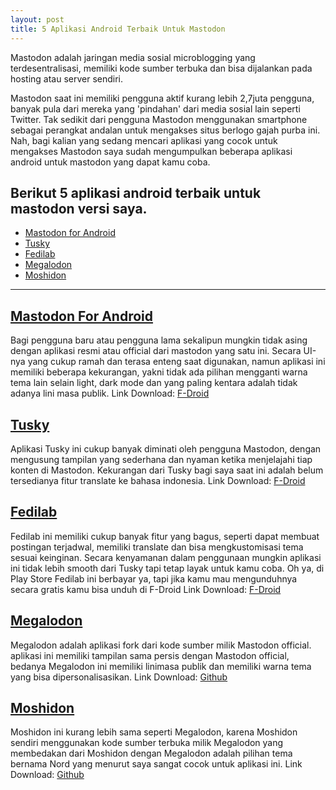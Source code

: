 ```yaml
---
layout: post
title: 5 Aplikasi Android Terbaik Untuk Mastodon
---
```


Mastodon adalah jaringan media sosial microblogging yang terdesentralisasi, memiliki kode sumber terbuka dan bisa dijalankan pada hosting atau server sendiri.

Mastodon saat ini memiliki pengguna aktif kurang lebih 2,7juta pengguna, banyak pula dari mereka yang 'pindahan' dari media sosial lain seperti Twitter. Tak sedikit dari pengguna Mastodon menggunakan smartphone sebagai perangkat andalan untuk mengakses situs berlogo gajah purba ini. Nah, bagi kalian yang sedang mencari aplikasi yang cocok untuk mengakses Mastodon saya sudah mengumpulkan beberapa aplikasi android untuk mastodon yang dapat kamu coba.

## Berikut 5 aplikasi android terbaik untuk mastodon versi saya.

- <a href='#mastodon'>Mastodon for Android</a>
- <a href='#tusky'>Tusky</a>
- <a href='#fedilab'>Fedilab</a>
- <a href='#megalodon'>Megalodon</a>
- <a href='#moshidon'>Moshidon</a>

---

<h2 id='mastodon'><a href='#mastodon'>Mastodon For Android</a></h2>

Bagi pengguna baru atau pengguna lama sekalipun mungkin tidak asing dengan aplikasi resmi atau official dari mastodon yang satu ini. Secara UI-nya yang cukup ramah dan terasa enteng saat digunakan, namun  aplikasi ini memiliki beberapa kekurangan, yakni tidak ada pilihan mengganti warna tema lain selain light, dark mode dan yang paling kentara adalah tidak adanya lini masa publik.
Link Download: <a href='https://f-droid.org/packages/org.joinmastodon.android'>F-Droid</a>

<h2 id='tusky'><a href='#tusky'>Tusky</a></h2>

Aplikasi Tusky ini cukup banyak diminati oleh pengguna Mastodon, dengan mengusung tampilan yang sederhana dan nyaman ketika menjelajahi tiap konten di Mastodon. Kekurangan dari Tusky bagi saya saat ini adalah belum tersedianya fitur translate ke bahasa indonesia.
Link Download: <a href='https://f-droid.org/packages/com.keylesspalace.tusky'>F-Droid</a>

<h2 id='fedilab'><a href='#fedilab'>Fedilab</a></h2>

Fedilab ini memiliki cukup banyak fitur yang bagus, seperti dapat membuat postingan terjadwal, memiliki translate dan bisa mengkustomisasi tema sesuai keinginan. Secara kenyamanan dalam penggunaan mungkin aplikasi ini tidak lebih smooth dari Tusky tapi tetap layak untuk kamu coba. Oh ya, di Play Store Fedilab ini berbayar ya, tapi jika kamu mau mengunduhnya secara gratis kamu bisa unduh di F-Droid
Link Download: <a href='https://f-droid.org/id/packages/fr.gouv.etalab.mastodon'>F-Droid</a>

<h2 id='megalodon'><a href='#megalodon'>Megalodon</a></h2>

Megalodon adalah aplikasi fork dari kode sumber milik Mastodon official. aplikasi ini memiliki tampilan sama persis dengan Mastodon official, bedanya Megalodon ini memiliki linimasa publik dan memiliki warna tema yang bisa dipersonalisasikan.
Link Download: <a href='https://github.com/sk22/megalodon/releases'>Github</a>

<h2 id='moshidon'><a href='#moshidon'>Moshidon</a></h2>

Moshidon ini kurang lebih sama seperti Megalodon, karena Moshidon sendiri menggunakan kode sumber terbuka milik Megalodon yang membedakan dari Moshidon dengan Megalodon adalah pilihan tema bernama Nord yang menurut saya sangat cocok untuk aplikasi ini.
Link Download: <a href='https://github.com/LucasGGamerM/moshidon/releases'>Github</a>

